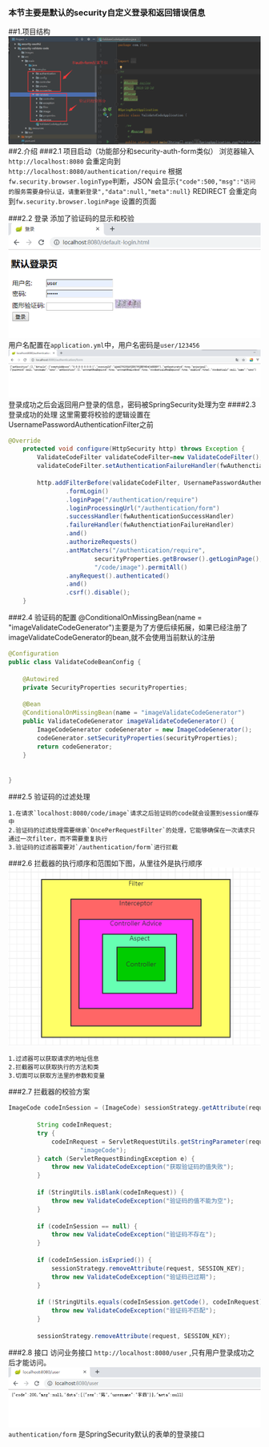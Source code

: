  ### 本节主要是默认的security自定义登录和返回错误信息
 
##1.项目结构
![project](images/project.png)
##2.介绍
###2.1 项目启动（功能部分和security-auth-form类似）
浏览器输入`http://localhost:8080` 会重定向到`http://localhost:8080/authentication/require`
根据`fw.security.browser.loginType`判断，JSON 会显示`{"code":500,"msg":"访问的服务需要身份认证，请重新登录","data":null,"meta":null}`
REDIRECT 会重定向到`fw.security.browser.loginPage`  设置的页面

###2.2 登录
添加了验证码的显示和校验
![login](images/login.png)
用户名配置在`application.yml`中，用户名密码是`user/123456`
![success](images/success.png)
登录成功之后会返回用户登录的信息，密码被SpringSecurity处理为空
####2.3 登录成功的处理
这里需要将校验的逻辑设置在UsernamePasswordAuthenticationFilter之前
```java
@Override
    protected void configure(HttpSecurity http) throws Exception {
        ValidateCodeFilter validateCodeFilter=new ValidateCodeFilter();
        validateCodeFilter.setAuthenticationFailureHandler(fwAuthenctiationFailureHandler);

        http.addFilterBefore(validateCodeFilter, UsernamePasswordAuthenticationFilter.class)
                .formLogin()
                .loginPage("/authentication/require")
                .loginProcessingUrl("/authentication/form")
                .successHandler(fwAuthenticationSuccessHandler)
                .failureHandler(fwAuthenctiationFailureHandler)
                .and()
                .authorizeRequests()
                .antMatchers("/authentication/require",
                        securityProperties.getBrowser().getLoginPage(),
                        "/code/image").permitAll()
                .anyRequest().authenticated()
                .and()
                .csrf().disable();
    }
```
###2.4 验证码的配置
@ConditionalOnMissingBean(name = "imageValidateCodeGenerator")主要是为了方便后续拓展，如果已经注册了imageValidateCodeGenerator的bean,就不会使用当前默认的注册
```java
@Configuration
public class ValidateCodeBeanConfig {

	@Autowired
	private SecurityProperties securityProperties;

	@Bean
	@ConditionalOnMissingBean(name = "imageValidateCodeGenerator")
	public ValidateCodeGenerator imageValidateCodeGenerator() {
		ImageCodeGenerator codeGenerator = new ImageCodeGenerator();
		codeGenerator.setSecurityProperties(securityProperties);
		return codeGenerator;
	}


}
```
###2.5 验证码的过滤处理

    1.在请求`localhost:8080/code/image`请求之后验证码的code就会设置到session缓存中
    2.验证码的过滤处理需要继承`OncePerRequestFilter`的处理，它能够确保在一次请求只通过一次filter，而不需要重复执行
    3.验证码的过滤器需要对`/authentication/form`进行拦截
###2.6 拦截器的执行顺序和范围如下图，从里往外是执行顺序
![filter](images/filter.png)
    
    1.过滤器可以获取请求的地址信息
    2.拦截器可以获取执行的方法和类
    3.切面可以获取方法里的参数和变量
###2.7 拦截器的校验方案
```java
ImageCode codeInSession = (ImageCode) sessionStrategy.getAttribute(request, SESSION_KEY);

		String codeInRequest;
		try {
			codeInRequest = ServletRequestUtils.getStringParameter(request.getRequest(),
					"imageCode");
		} catch (ServletRequestBindingException e) {
			throw new ValidateCodeException("获取验证码的值失败");
		}

		if (StringUtils.isBlank(codeInRequest)) {
			throw new ValidateCodeException("验证码的值不能为空");
		}

		if (codeInSession == null) {
			throw new ValidateCodeException("验证码不存在");
		}

		if (codeInSession.isExpried()) {
			sessionStrategy.removeAttribute(request, SESSION_KEY);
			throw new ValidateCodeException("验证码已过期");
		}

		if (!StringUtils.equals(codeInSession.getCode(), codeInRequest)) {
			throw new ValidateCodeException("验证码不匹配");
		}

		sessionStrategy.removeAttribute(request, SESSION_KEY);
```
###2.8 接口
访问业务接口 `http://localhost:8080/user` ,只有用户登录成功之后才能访问。
![api](images/api.png)
`authentication/form` 是SpringSecurity默认的表单的登录接口
